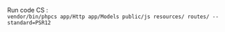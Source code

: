 Run code CS :<br>
`vendor/bin/phpcs app/Http app/Models public/js resources/ routes/ --standard=PSR12`
